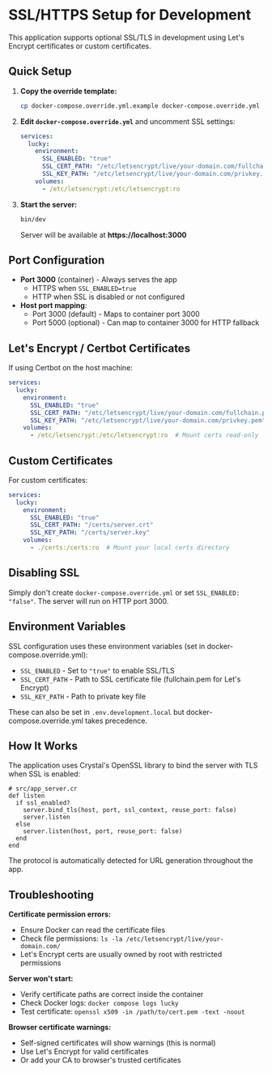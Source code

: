 # SSL/HTTPS Setup for Development

This application supports optional SSL/TLS in development using Let's Encrypt certificates or custom certificates.

## Quick Setup

1. **Copy the override template:**
   ```bash
   cp docker-compose.override.yml.example docker-compose.override.yml
   ```

2. **Edit `docker-compose.override.yml`** and uncomment SSL settings:
   ```yaml
   services:
     lucky:
       environment:
         SSL_ENABLED: "true"
         SSL_CERT_PATH: "/etc/letsencrypt/live/your-domain.com/fullchain.pem"
         SSL_KEY_PATH: "/etc/letsencrypt/live/your-domain.com/privkey.pem"
       volumes:
         - /etc/letsencrypt:/etc/letsencrypt:ro
   ```

3. **Start the server:**
   ```bash
   bin/dev
   ```

   Server will be available at **https://localhost:3000**

## Port Configuration

- **Port 3000** (container) - Always serves the app
  - HTTPS when `SSL_ENABLED=true`
  - HTTP when SSL is disabled or not configured
- **Host port mapping**:
  - Port 3000 (default) - Maps to container port 3000
  - Port 5000 (optional) - Can map to container 3000 for HTTP fallback

## Let's Encrypt / Certbot Certificates

If using Certbot on the host machine:

```yaml
services:
  lucky:
    environment:
      SSL_ENABLED: "true"
      SSL_CERT_PATH: "/etc/letsencrypt/live/your-domain.com/fullchain.pem"
      SSL_KEY_PATH: "/etc/letsencrypt/live/your-domain.com/privkey.pem"
    volumes:
      - /etc/letsencrypt:/etc/letsencrypt:ro  # Mount certs read-only
```

## Custom Certificates

For custom certificates:

```yaml
services:
  lucky:
    environment:
      SSL_ENABLED: "true"
      SSL_CERT_PATH: "/certs/server.crt"
      SSL_KEY_PATH: "/certs/server.key"
    volumes:
      - ./certs:/certs:ro  # Mount your local certs directory
```

## Disabling SSL

Simply don't create `docker-compose.override.yml` or set `SSL_ENABLED: "false"`. The server will run on HTTP port 3000.

## Environment Variables

SSL configuration uses these environment variables (set in docker-compose.override.yml):

- `SSL_ENABLED` - Set to `"true"` to enable SSL/TLS
- `SSL_CERT_PATH` - Path to SSL certificate file (fullchain.pem for Let's Encrypt)
- `SSL_KEY_PATH` - Path to private key file

These can also be set in `.env.development.local` but docker-compose.override.yml takes precedence.

## How It Works

The application uses Crystal's OpenSSL library to bind the server with TLS when SSL is enabled:

```crystal
# src/app_server.cr
def listen
  if ssl_enabled?
    server.bind_tls(host, port, ssl_context, reuse_port: false)
    server.listen
  else
    server.listen(host, port, reuse_port: false)
  end
end
```

The protocol is automatically detected for URL generation throughout the app.

## Troubleshooting

**Certificate permission errors:**
- Ensure Docker can read the certificate files
- Check file permissions: `ls -la /etc/letsencrypt/live/your-domain.com/`
- Let's Encrypt certs are usually owned by root with restricted permissions

**Server won't start:**
- Verify certificate paths are correct inside the container
- Check Docker logs: `docker compose logs lucky`
- Test certificate: `openssl x509 -in /path/to/cert.pem -text -noout`

**Browser certificate warnings:**
- Self-signed certificates will show warnings (this is normal)
- Use Let's Encrypt for valid certificates
- Or add your CA to browser's trusted certificates
